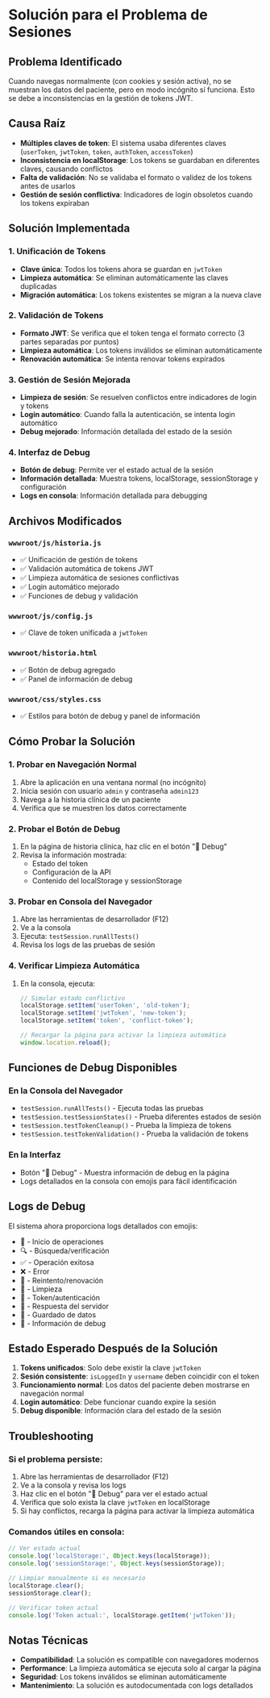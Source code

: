 # Solución para el Problema de Sesiones

## Problema Identificado

Cuando navegas normalmente (con cookies y sesión activa), no se muestran los datos del paciente, pero en modo incógnito sí funciona. Esto se debe a inconsistencias en la gestión de tokens JWT.

## Causa Raíz

- **Múltiples claves de token**: El sistema usaba diferentes claves (`userToken`, `jwtToken`, `token`, `authToken`, `accessToken`)
- **Inconsistencia en localStorage**: Los tokens se guardaban en diferentes claves, causando conflictos
- **Falta de validación**: No se validaba el formato o validez de los tokens antes de usarlos
- **Gestión de sesión conflictiva**: Indicadores de login obsoletos cuando los tokens expiraban

## Solución Implementada

### 1. Unificación de Tokens
- **Clave única**: Todos los tokens ahora se guardan en `jwtToken`
- **Limpieza automática**: Se eliminan automáticamente las claves duplicadas
- **Migración automática**: Los tokens existentes se migran a la nueva clave

### 2. Validación de Tokens
- **Formato JWT**: Se verifica que el token tenga el formato correcto (3 partes separadas por puntos)
- **Limpieza automática**: Los tokens inválidos se eliminan automáticamente
- **Renovación automática**: Se intenta renovar tokens expirados

### 3. Gestión de Sesión Mejorada
- **Limpieza de sesión**: Se resuelven conflictos entre indicadores de login y tokens
- **Login automático**: Cuando falla la autenticación, se intenta login automático
- **Debug mejorado**: Información detallada del estado de la sesión

### 4. Interfaz de Debug
- **Botón de debug**: Permite ver el estado actual de la sesión
- **Información detallada**: Muestra tokens, localStorage, sessionStorage y configuración
- **Logs en consola**: Información detallada para debugging

## Archivos Modificados

### `wwwroot/js/historia.js`
- ✅ Unificación de gestión de tokens
- ✅ Validación automática de tokens JWT
- ✅ Limpieza automática de sesiones conflictivas
- ✅ Login automático mejorado
- ✅ Funciones de debug y validación

### `wwwroot/js/config.js`
- ✅ Clave de token unificada a `jwtToken`

### `wwwroot/historia.html`
- ✅ Botón de debug agregado
- ✅ Panel de información de debug

### `wwwroot/css/styles.css`
- ✅ Estilos para botón de debug y panel de información

## Cómo Probar la Solución

### 1. Probar en Navegación Normal
1. Abre la aplicación en una ventana normal (no incógnito)
2. Inicia sesión con usuario `admin` y contraseña `admin123`
3. Navega a la historia clínica de un paciente
4. Verifica que se muestren los datos correctamente

### 2. Probar el Botón de Debug
1. En la página de historia clínica, haz clic en el botón "🐛 Debug"
2. Revisa la información mostrada:
   - Estado del token
   - Configuración de la API
   - Contenido del localStorage y sessionStorage

### 3. Probar en Consola del Navegador
1. Abre las herramientas de desarrollador (F12)
2. Ve a la consola
3. Ejecuta: `testSession.runAllTests()`
4. Revisa los logs de las pruebas de sesión

### 4. Verificar Limpieza Automática
1. En la consola, ejecuta:
   ```javascript
   // Simular estado conflictivo
   localStorage.setItem('userToken', 'old-token');
   localStorage.setItem('jwtToken', 'new-token');
   localStorage.setItem('token', 'conflict-token');
   
   // Recargar la página para activar la limpieza automática
   window.location.reload();
   ```

## Funciones de Debug Disponibles

### En la Consola del Navegador
- `testSession.runAllTests()` - Ejecuta todas las pruebas
- `testSession.testSessionStates()` - Prueba diferentes estados de sesión
- `testSession.testTokenCleanup()` - Prueba la limpieza de tokens
- `testSession.testTokenValidation()` - Prueba la validación de tokens

### En la Interfaz
- Botón "🐛 Debug" - Muestra información de debug en la página
- Logs detallados en la consola con emojis para fácil identificación

## Logs de Debug

El sistema ahora proporciona logs detallados con emojis:

- 🚀 - Inicio de operaciones
- 🔍 - Búsqueda/verificación
- ✅ - Operación exitosa
- ❌ - Error
- 🔄 - Reintento/renovación
- 🧹 - Limpieza
- 🔑 - Token/autenticación
- 📡 - Respuesta del servidor
- 💾 - Guardado de datos
- 🐛 - Información de debug

## Estado Esperado Después de la Solución

1. **Tokens unificados**: Solo debe existir la clave `jwtToken`
2. **Sesión consistente**: `isLoggedIn` y `username` deben coincidir con el token
3. **Funcionamiento normal**: Los datos del paciente deben mostrarse en navegación normal
4. **Login automático**: Debe funcionar cuando expire la sesión
5. **Debug disponible**: Información clara del estado de la sesión

## Troubleshooting

### Si el problema persiste:
1. Abre las herramientas de desarrollador (F12)
2. Ve a la consola y revisa los logs
3. Haz clic en el botón "🐛 Debug" para ver el estado actual
4. Verifica que solo exista la clave `jwtToken` en localStorage
5. Si hay conflictos, recarga la página para activar la limpieza automática

### Comandos útiles en consola:
```javascript
// Ver estado actual
console.log('localStorage:', Object.keys(localStorage));
console.log('sessionStorage:', Object.keys(sessionStorage));

// Limpiar manualmente si es necesario
localStorage.clear();
sessionStorage.clear();

// Verificar token actual
console.log('Token actual:', localStorage.getItem('jwtToken'));
```

## Notas Técnicas

- **Compatibilidad**: La solución es compatible con navegadores modernos
- **Performance**: La limpieza automática se ejecuta solo al cargar la página
- **Seguridad**: Los tokens inválidos se eliminan automáticamente
- **Mantenimiento**: La solución es autodocumentada con logs detallados





















